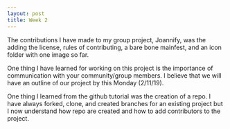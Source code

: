 ```yaml
---
layout: post
title: Week 2
---
```


The contributions I have made to my group project, Joannify, was the adding the license, rules of contributing, a bare bone mainfest, and an icon folder with one image so far.  

One thing I have learned for working on this project is the importance of communication with your community/group members. I believe that we will have an outline of our project by this Monday (2/11/19).  

One thing I learned from the github tutorial was the creation of a repo. I have always forked, clone, and created branches for an existing project but I now understand how repo are created and how to add contributors to the project.  
